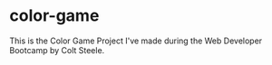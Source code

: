 # color-game
This is the Color Game Project I've made during the Web Developer Bootcamp by Colt Steele.
